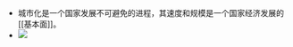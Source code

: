- 城市化是一个国家发展不可避免的进程，其速度和规模是一个国家经济发展的[[基本面]]。
- ![](https://firebasestorage.googleapis.com/v0/b/firescript-577a2.appspot.com/o/imgs%2Fapp%2Fxinyiheng%2F4tGxUAcQr0.png?alt=media&token=21d94873-e28f-4822-a491-ce7ef325d2d9)
